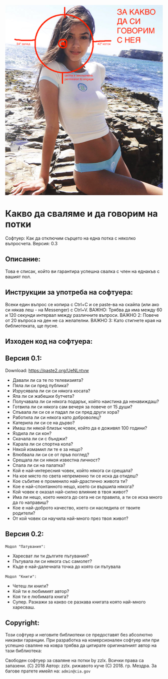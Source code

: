 ![Banner](https://raw.githubusercontent.com/drdre/kak-da-svaliame-potki/master/img/potak_hero-poster.png)

Какво да сваляме и да говорим на потки
===========================================

Софтуер: Как да отключим сърцето на една потка с няколко въпросчета.
Версия: 0.3

Описание:
-----------------------------------
Това е списак, който ви гарантира успешна свалка с член на еднакъв с вашият пол.

Инструкции за употреба на софтуера:
-----------------------------------
Всеки един въпрос се копира с Ctrl+C и се paste-ва на скайпа (или ако си някав леш - на Messenger) с Ctrl+V.
ВАЖНО: Трябва да има между 60 и 120 секунди интервал между различните въпроси.
ВАЖНО 2: Повече от 20 въпроса на ден не са желателни.
ВАЖНО 3: Като стигнете края на библиотеката, ще пусне.

Изходен код на софтуера:
-----------------------------------

Версия 0.1:
-------------------------------------
Download: https://paste2.org/UeNLntvw

- Давали ли са те по телевизията?
- Пяла ли си пред публика?
- Изрусявала ли си си някога косата?
- Яла ли си жабешки бутчета?
- Получавала ли си някога подарък, който наистина да ненавиждаш? 
- Готвила ли си някога сам вечеря за повече от 15 души?
- Спъвала ли си се и падал ли си пред други хора?
- Работила ли си някога като доброволец?
- Катерила ли си се на дърво?
- Имаш ли някой близък човек, който да е доживял 100 години?
- Яздила ли си кон?
- Скачала ли си с бънджи?
- Карала ли си спортна кола?
- Някой измамил ли те е за нещо?
- Влюбвала ли си се от пръв поглед?
- Срещала ли си някоя известна личност?
- Спала ли си на палатка?
- Кой е най-интересния човек, който някога си срещала?
- На кое място по света непременно ти се иска да отидеш?
- Кое събитие е променило най-драстично живота ти?
- Кое е най-спонтанното нещо, което си вършила някога?
- Кой човек е оказал най-силно влияние в твоя живот?
- Има ли нещо, което никога до сега не си правила, а ти се иска много да го направиш?
- Кое е най-доброто качество, което си наследила от твоите родители?
- От кой човек си научила най-много през твоя живот?

Версия 0.2:
-----------------------------------
```Модол "Патувания":```
- Харесват ли ти дългите пътувания?
- Пътувала ли си някога със самолет?
- Къде е най-далечната точка до която си пътувала

```Модол "Книги":```
- Четеш ли книги?
- Кой ти е любимият автор?
- Коя ти е любимата книга?
- Супер. Разкажи за какво се разкава книгата която най-много харесваш.

Copyright:
-----------------------------------
Този софтуер и неговите библиотеки се предоставят без абсолютно никакви гаранции.
При разработка на комерсионален софтуер или при успешно сваляне на ковра трябва да цитирате оригиналният автор на тази библиотека:

Свободен софтуер за сваляне на потки by zzlx. Всички права са запазени. (C) 2018
Автор: zzlx. рижавото куче (С) 2018. гр. Мездра. 
За багове пратете имейл на: ```admin@cia.gov```
